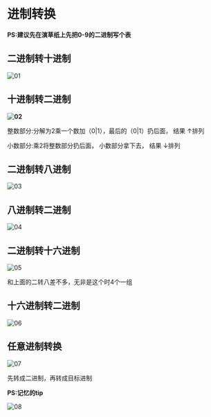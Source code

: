 # 进制转换

**PS:建议先在演草纸上先把0-9的二进制写个表**

## 二进制转十进制

![01](C:\Users\Jasonleee\Desktop\DigitalCircuits\img\01.png)



## 十进制转二进制

**![02](C:\Users\Jasonleee\Desktop\DigitalCircuits\img\02.png)**

整数部分:分解为2乘一个数加（0|1），最后的（0|1）扔后面，	        结果 ↑排列

小数部分:乘2将整数部分扔后面，          小数部分拿下去，			结果 ↓排列

## 二进制转八进制

![03](C:\Users\Jasonleee\Desktop\DigitalCircuits\img\03.png)

## 八进制转二进制

![04](C:\Users\Jasonleee\Desktop\DigitalCircuits\img\04.png)

## 二进制转十六进制

![05](C:\Users\Jasonleee\Desktop\DigitalCircuits\img\05.png)

和上面的二转八差不多，无非是这个时4个一组

## 十六进制转二进制

![06](C:\Users\Jasonleee\Desktop\DigitalCircuits\img\06.png)



## 任意进制转换

![07](C:\Users\Jasonleee\Desktop\DigitalCircuits\img\07.png)

先转成二进制，再转成目标进制

**PS:记忆的tip**



![08](C:\Users\Jasonleee\Desktop\DigitalCircuits\img\08.png)



